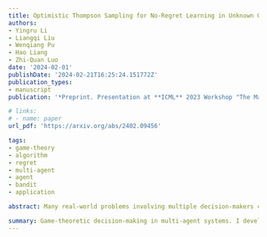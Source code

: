 ```yaml
---
title: Optimistic Thompson Sampling for No-Regret Learning in Unknown Games
authors:
- Yingru Li
- Liangqi Liu
- Wenqiang Pu
- Hao Liang
- Zhi-Quan Luo
date: '2024-02-01'
publishDate: '2024-02-21T16:25:24.151772Z'
publication_types:
- manuscript
publication: '*Preprint. Presentation at **ICML** 2023 Workshop "The Many Facets of Preference-Based Learning"*'

# links:
# - name: paper
url_pdf: 'https://arxiv.org/abs/2402.09456'

tags:
- game-theory
- algorithm
- regret
- multi-agent
- agent
- bandit
- application

abstract: Many real-world problems involving multiple decision-makers can be modeled as an unknown game characterized by bandit feedback. Addressing the challenges posed by bandit feedback and the curse of multi-agency, we developed Thompson sampling-type algorithms, leveraging information about opponent's action and reward structures. Our approach significantly reduces experimental budgets, achieving a more than tenfold reduction compared to baseline algorithms in practical applications like traffic routing and radar sensing. We demonstrate that, under certain assumptions about the reward structure, the regret bound exhibits merely a logarithmic dependence on the total action space size, effectively mitigating the curse of multi-agency. Additionally, this research introduces the Optimism-then-NoRegret framework, a novel contribution that integrates both our proposed methodologies and existing algorithms in the field.

summary: Game-theoretic decision-making in multi-agent systems. I developed optimistic TS type algorithm that significantly reduce experimental costs in applications such as traffic management and radar communications.
---
```

